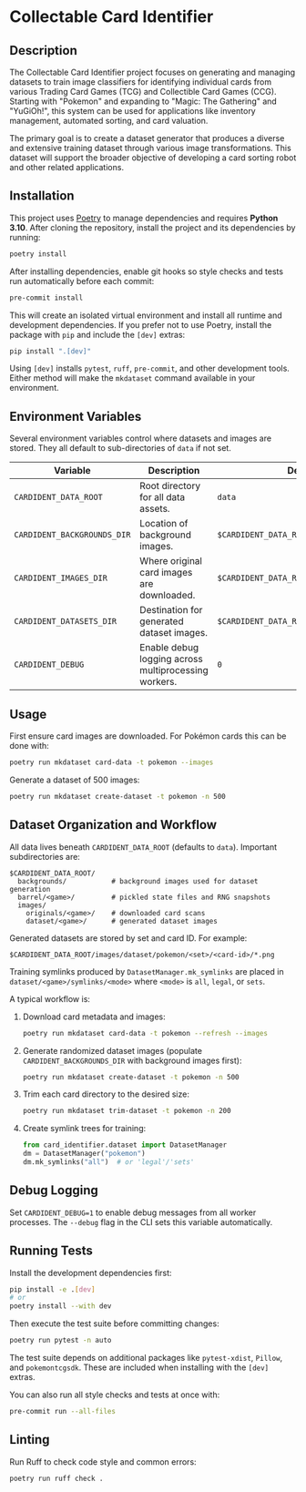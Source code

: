 # Collectable Card Identifier

## Description

The Collectable Card Identifier project focuses on generating and managing datasets to train image classifiers for identifying individual cards from various Trading Card Games (TCG) and Collectible Card Games (CCG). Starting with "Pokemon" and expanding to "Magic: The Gathering" and "YuGiOh!", this system can be used for applications like inventory management, automated sorting, and card valuation.

The primary goal is to create a dataset generator that produces a diverse and extensive training dataset through various image transformations. This dataset will support the broader objective of developing a card sorting robot and other related applications.

## Installation

This project uses [Poetry](https://python-poetry.org/) to manage dependencies and requires **Python 3.10**. After cloning the repository, install the project and its dependencies by running:

```bash
poetry install
```

After installing dependencies, enable git hooks so style checks and tests run
automatically before each commit:

```bash
pre-commit install
```

This will create an isolated virtual environment and install all runtime and
development dependencies. If you prefer not to use Poetry, install the package
with `pip` and include the `[dev]` extras:

```bash
pip install ".[dev]"
```

Using `[dev]` installs `pytest`, `ruff`, `pre-commit`, and other development
tools. Either method will make the `mkdataset` command available in your
environment.

## Environment Variables

Several environment variables control where datasets and images are stored. They all default to sub-directories of `data` if not set.

| Variable | Description | Default |
|----------|-------------|---------|
| `CARDIDENT_DATA_ROOT` | Root directory for all data assets. | `data` |
| `CARDIDENT_BACKGROUNDS_DIR` | Location of background images. | `$CARDIDENT_DATA_ROOT/backgrounds` |
| `CARDIDENT_IMAGES_DIR` | Where original card images are downloaded. | `$CARDIDENT_DATA_ROOT/images/originals` |
| `CARDIDENT_DATASETS_DIR` | Destination for generated dataset images. | `$CARDIDENT_DATA_ROOT/images/dataset` |
| `CARDIDENT_DEBUG` | Enable debug logging across multiprocessing workers. | `0` |

## Usage

First ensure card images are downloaded. For Pokémon cards this can be done with:

```bash
poetry run mkdataset card-data -t pokemon --images
```

Generate a dataset of 500 images:

```bash
poetry run mkdataset create-dataset -t pokemon -n 500
```

## Dataset Organization and Workflow

All data lives beneath `CARDIDENT_DATA_ROOT` (defaults to `data`).
Important subdirectories are:

```
$CARDIDENT_DATA_ROOT/
  backgrounds/           # background images used for dataset generation
  barrel/<game>/         # pickled state files and RNG snapshots
  images/
    originals/<game>/    # downloaded card scans
    dataset/<game>/      # generated dataset images
```

Generated datasets are stored by set and card ID. For example:

```
$CARDIDENT_DATA_ROOT/images/dataset/pokemon/<set>/<card-id>/*.png
```

Training symlinks produced by `DatasetManager.mk_symlinks` are placed in
`dataset/<game>/symlinks/<mode>` where `<mode>` is `all`, `legal`, or `sets`.

A typical workflow is:

1. Download card metadata and images:

   ```bash
   poetry run mkdataset card-data -t pokemon --refresh --images
   ```

2. Generate randomized dataset images (populate
   `CARDIDENT_BACKGROUNDS_DIR` with background images first):

   ```bash
   poetry run mkdataset create-dataset -t pokemon -n 500
   ```

3. Trim each card directory to the desired size:

   ```bash
   poetry run mkdataset trim-dataset -t pokemon -n 200
   ```

4. Create symlink trees for training:

   ```python
   from card_identifier.dataset import DatasetManager
   dm = DatasetManager("pokemon")
   dm.mk_symlinks("all")  # or 'legal'/'sets'
   ```

## Debug Logging

Set `CARDIDENT_DEBUG=1` to enable debug messages from all worker processes. The
`--debug` flag in the CLI sets this variable automatically.

## Running Tests

Install the development dependencies first:

```bash
pip install -e .[dev]
# or
poetry install --with dev
```

Then execute the test suite before committing changes:

```bash
poetry run pytest -n auto
```

The test suite depends on additional packages like `pytest-xdist`, `Pillow`, and
`pokemontcgsdk`. These are included when installing with the `[dev]` extras.

You can also run all style checks and tests at once with:

```bash
pre-commit run --all-files
```

## Linting

Run Ruff to check code style and common errors:

```bash
poetry run ruff check .
```
